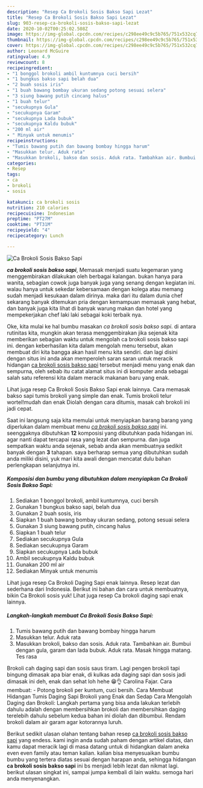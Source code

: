 ```yaml
---
description: "Resep Ca Brokoli Sosis Bakso Sapi Lezat"
title: "Resep Ca Brokoli Sosis Bakso Sapi Lezat"
slug: 903-resep-ca-brokoli-sosis-bakso-sapi-lezat
date: 2020-10-02T00:25:02.508Z
image: https://img-global.cpcdn.com/recipes/c298ee49c9c5b765/751x532cq70/ca-brokoli-sosis-bakso-sapi-foto-resep-utama.jpg
thumbnail: https://img-global.cpcdn.com/recipes/c298ee49c9c5b765/751x532cq70/ca-brokoli-sosis-bakso-sapi-foto-resep-utama.jpg
cover: https://img-global.cpcdn.com/recipes/c298ee49c9c5b765/751x532cq70/ca-brokoli-sosis-bakso-sapi-foto-resep-utama.jpg
author: Leonard McGuire
ratingvalue: 4.9
reviewcount: 8
recipeingredient:
- "1 bonggol brokoli ambil kuntumnya cuci bersih"
- "1 bungkus bakso sapi belah dua"
- "2 buah sosis iris"
- "1 buah bawang bombay ukuran sedang potong sesuai selera"
- "3 siung bawang putih cincang halus"
- "1 buah telur"
- "secukupnya Gula"
- "secukupnya Garam"
- "secukupnya Lada bubuk"
- "secukupnya Kaldu bubuk"
- "200 ml air"
- " Minyak untuk menumis"
recipeinstructions:
- "Tumis bawang putih dan bawang bombay hingga harum"
- "Masukkan telur. Aduk rata"
- "Masukkan brokoli, bakso dan sosis. Aduk rata. Tambahkan air. Bumbui dengan gula, garam dan lada bubuk. Aduk rata. Masak hingga matang. Tes rasa"
categories:
- Resep
tags:
- ca
- brokoli
- sosis

katakunci: ca brokoli sosis 
nutrition: 210 calories
recipecuisine: Indonesian
preptime: "PT27M"
cooktime: "PT31M"
recipeyield: "4"
recipecategory: Lunch

---
```



![Ca Brokoli Sosis Bakso Sapi](https://img-global.cpcdn.com/recipes/c298ee49c9c5b765/751x532cq70/ca-brokoli-sosis-bakso-sapi-foto-resep-utama.jpg)

<b><i>ca brokoli sosis bakso sapi</i></b>, Memasak menjadi suatu kegemaran yang menggembirakan dilakukan oleh berbagai kalangan. bukan hanya para wanita, sebagian cowok juga banyak juga yang senang dengan kegiatan ini. walau hanya untuk sekedar kebersamaan dengan kolega atau memang sudah menjadi kesukaan dalam dirinya. maka dari itu dalam dunia chef sekarang banyak ditemukan pria dengan kemampuan memasak yang hebat, dan banyak juga kita lihat di banyak warung makan dan hotel yang mempekerjakan chef laki laki sebagai koki terbaik nya.

Oke, kita mulai ke hal bumbu masakan <i>ca brokoli sosis bakso sapi</i>. di antara rutinitas kita, mungkin akan terasa menggembirakan jika sejenak kita memberikan sebagian waktu untuk mengolah ca brokoli sosis bakso sapi ini. dengan keberhasilan kita dalam mengolah menu tersebut, akan membuat diri kita bangga akan hasil menu kita sendiri. dan lagi disini dengan situs ini anda akan memperoleh saran saran untuk meracik hidangan <u>ca brokoli sosis bakso sapi</u> tersebut menjadi menu yang enak dan sempurna, oleh sebab itu catat alamat situs ini di komputer anda sebagai salah satu referensi kita dalam meracik makanan baru yang enak.

Lihat juga resep Ca Brokoli Sosis Bakso Sapi enak lainnya. Cara memasak bakso sapi tumis brokoli yang simple dan enak. Tumis brokoli telur wortel!mudah dan enak Diolah dengan cara ditumis, masak cah brokoli ini jadi cepat.


Saat ini langsung saja kita memulai untuk menyiapkan barang barang yang diperlukan dalam membuat menu <u><i>ca brokoli sosis bakso sapi</i></u> ini. seenggaknya dibutuhkan <b>12</b> komposisi yang dibutuhkan pada hidangan ini. agar nanti dapat tercapai rasa yang lezat dan sempurna. dan juga sempatkan waktu anda sejenak, sebab anda akan membuatnya sedikit banyak dengan <b>3</b> tahapan. saya berharap semua yang dibutuhkan sudah anda miliki disini, yuk mari kita awali dengan mencatat dulu bahan perlengkapan selanjutnya ini.

<!--inarticleads1-->

##### Komposisi dan bumbu yang dibutuhkan dalam menyiapkan Ca Brokoli Sosis Bakso Sapi:

1. Sediakan 1 bonggol brokoli, ambil kuntumnya, cuci bersih
1. Gunakan 1 bungkus bakso sapi, belah dua
1. Gunakan 2 buah sosis, iris
1. Siapkan 1 buah bawang bombay ukuran sedang, potong sesuai selera
1. Gunakan 3 siung bawang putih, cincang halus
1. Siapkan 1 buah telur
1. Sediakan secukupnya Gula
1. Sediakan secukupnya Garam
1. Siapkan secukupnya Lada bubuk
1. Ambil secukupnya Kaldu bubuk
1. Gunakan 200 ml air
1. Sediakan  Minyak untuk menumis


Lihat juga resep Ca Brokoli Daging Sapi enak lainnya. Resep lezat dan sederhana dari Indonesia. Berikut ini bahan dan cara untuk membuatnya, bikin Ca Brokoli sosis yuk! Lihat juga resep Ca brokoli daging sapi enak lainnya. 

<!--inarticleads2-->

##### Langkah-langkah membuat Ca Brokoli Sosis Bakso Sapi:

1. Tumis bawang putih dan bawang bombay hingga harum
1. Masukkan telur. Aduk rata
1. Masukkan brokoli, bakso dan sosis. Aduk rata. Tambahkan air. Bumbui dengan gula, garam dan lada bubuk. Aduk rata. Masak hingga matang. Tes rasa


Brokoli cah daging sapi dan sosis saus tiram. Lagi pengen brokoli tapi bingung dimasak apa biar enak, di kulkas ada daging sapi dan sosis jadi dimasak ini deh, enak dan sehat loh hehe 😁👌 Carolina Fajar. Cara membuat: - Potong brokoli per kuntum, cuci bersih. Cara Membuat Hidangan Tumis Daging Sapi Brokoli yang Enak dan Sedap Cara Mengolah Daging dan Brokoli: Langkah pertama yang bisa anda lakukan terlebih dahulu adalah dengan membersihkan brokoli dan membersihkan daging terelebih dahulu sebelum kedua bahan ini diolah dan dibumbui. Rendam brokoli dalam air garam agar kotorannya luruh. 

Berikut sedikit ulasan olahan tentang bahan resep <u>ca brokoli sosis bakso sapi</u> yang endess. kami ingin anda sudah paham dengan artikel diatas, dan kamu dapat meracik lagi di masa datang untuk di hidangkan dalam aneka even even family atau teman kalian. kalian bisa menyesuaikan bumbu bumbu yang tertera diatas sesuai dengan harapan anda, sehingga hidangan <b>ca brokoli sosis bakso sapi</b> ini bs menjadi lebih lezat dan nikmat lagi. berikut ulasan singkat ini, sampai jumpa kembali di lain waktu. semoga hari anda menyenangkan.
